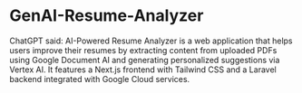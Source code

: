 # GenAI-Resume-Analyzer
ChatGPT said: AI-Powered Resume Analyzer is a web application that helps users improve their resumes by extracting content from uploaded PDFs using Google Document AI and generating personalized suggestions via Vertex AI. It features a Next.js frontend with Tailwind CSS and a Laravel backend integrated with Google Cloud services.
